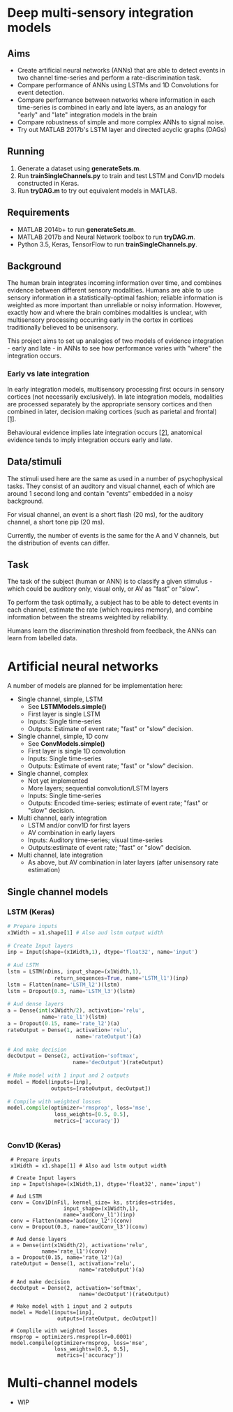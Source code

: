# Deep multi-sensory integration models
## Aims
 - Create artificial neural networks (ANNs) that are able to detect events in two channel time-series and perform a rate-discrimination task.
 - Compare performance of ANNs using LSTMs and 1D Convolutions for event detection.
 - Compare performance between networks where information in each time-series is combined in early and late layers, as an analogy for "early" and "late" integration models in the brain
 - Compare robustness of simple and more complex ANNs to signal noise.
 - Try out MATLAB 2017b's LSTM layer and directed acyclic graphs (DAGs)


## Running
1) Generate a dataset using **generateSets.m**.
2) Run **trainSingleChannels.py** to train and test LSTM and Conv1D models constructed in Keras.
3) Run **tryDAG.m** to try out equivalent models in MATLAB.

## Requirements
 - MATLAB 2014b+ to run **generateSets.m**.
 - MATLAB 2017b and Neural Network toolbox to run **tryDAG.m**.
 - Python 3.5, Keras, TensorFlow to run **trainSingleChannels.py**.

## Background
The human brain integrates incoming information over time, and combines evidence between different sensory modalities. Humans are able to use sensory information in a statistically-optimal fashion; reliable information is weighted as more important than unreliable or noisy information. However, exactly how and where the brain combines modalities is unclear, with multisensory processing occurring early in the cortex in cortices traditionally believed to be unisensory.

This project aims to set up analogies of two models of evidence integration - early and late - in ANNs to see how performance varies with "where" the integration occurs.

### Early vs late integration
In early integration models, multisensory processing first occurs in sensory cortices (not necessarily exclusively). In late integration models, modalities are processed separately by the appropriate sensory cortices and then combined in later, decision making cortices (such as parietal and frontal) [[1]](http://www.sciencedirect.com/science/article/pii/S0959438816300678).  

Behavioural evidence implies late integration occurs [[2]](http://www.jneurosci.org/content/32/11/3726.short), anatomical evidence tends to imply integration occurs early and late.


## Data/stimuli
The stimuli used here are the same as used in a number of psychophysical tasks. They consist of an auditory and visual channel, each of which are around 1 second long and contain "events" embedded in a noisy background.

For visual channel, an event is a short flash (20 ms), for the auditory channel, a short tone pip (20 ms).

Currently, the number of events is the same for the A and V channels, but the distribution of events can differ.

## Task
The task of the subject (human or ANN) is to classify a given stimulus - which could be auditory only, visual only, or AV as "fast" or "slow".

To perform the task optimally, a subject has to be able to detect events in each channel, estimate the rate (which requires memory), and combine information between the streams weighted by reliability.

Humans learn the discrimination threshold from feedback, the ANNs can learn from labelled data.

# Artificial neural networks
A number of models are planned for be implementation here:
 - Single channel, simple, LSTM
	- See **LSTMModels.simple()**
	- First layer is single LSTM
	- Inputs: Single time-series
 	- Outputs: Estimate of event rate; "fast" or "slow" decision. 
 - Single channel, simple, 1D conv
	- See **ConvModels.simple()**
	- First layer is single 1D convolution
	- Inputs: Single time-series
 	- Outputs: Estimate of event rate; "fast" or "slow" decision. 
 - Single channel, complex
	- Not yet implemented
	- More layers; sequential convolution/LSTM layers
	- Inputs: Single time-series
 	- Outputs: Encoded time-series; estimate of event rate; "fast" or "slow" decision. 
  - Multi channel, early integration
	- LSTM and/or conv1D for first layers
	- AV combination in early layers
	- Inputs: Auditory time-series; visual time-series
	- Outputs:estimate of event rate; "fast" or "slow" decision. 
  - Multi channel, late integration
	- As above, but AV combination in later layers (after unisensory rate estimation)

## Single channel models
### LSTM (Keras)
````PYTHON
# Prepare inputs
x1Width = x1.shape[1] # Also aud lstm output width
        
# Create Input layers
inp = Input(shape=(x1Width,1), dtype='float32', name='input')
        
# Aud LSTM    
lstm = LSTM(nDims, input_shape=(x1Width,1), 
               return_sequences=True, name='LSTM_l1')(inp)
lstm = Flatten(name='LSTM_l2')(lstm) 
lstm = Dropout(0.3, name='LSTM_l3')(lstm) 
        
# Aud dense layers
a = Dense(int(x1Width/2), activation='relu', 
           name='rate_l1')(lstm)
a = Dropout(0.15, name='rate_l2')(a)
rateOutput = Dense(1, activation='relu', 
                      name='rateOutput')(a)
        
# And make decision
decOutput = Dense(2, activation='softmax', 
                     name='decOutput')(rateOutput)
        
# Make model with 1 input and 2 outputs
model = Model(inputs=[inp],
              outputs=[rateOutput, decOutput])
        
# Compile with weighted losses
model.compile(optimizer='rmsprop', loss='mse',
               loss_weights=[0.5, 0.5], 
               metrics=['accuracy'])
      
````

### Conv1D (Keras)
````
 # Prepare inputs
 x1Width = x1.shape[1] # Also aud lstm output width
      
 # Create Input layers
 inp = Input(shape=(x1Width,1), dtype='float32', name='input')
        
 # Aud LSTM    
 conv = Conv1D(nFil, kernel_size= ks, strides=strides, 
                  input_shape=(x1Width,1), 
                  name='audConv_l1')(inp)
 conv = Flatten(name='audConv_l2')(conv) 
 conv = Dropout(0.3, name='audConv_l3')(conv) 
        
 # Aud dense layers
 a = Dense(int(x1Width/2), activation='relu', 
           name='rate_l1')(conv)
 a = Dropout(0.15, name='rate_l2')(a)
 rateOutput = Dense(1, activation='relu', 
                       name='rateOutput')(a)
        
 # And make decision
 decOutput = Dense(2, activation='softmax', 
                       name='decOutput')(rateOutput)
        
 # Make model with 1 input and 2 outputs
 model = Model(inputs=[inp],
                outputs=[rateOutput, decOutput])
        
 # Complile with weighted losses
 rmsprop = optimizers.rmsprop(lr=0.0001)
 model.compile(optimizer=rmsprop, loss='mse',
               loss_weights=[0.5, 0.5], 
                metrics=['accuracy'])
````

# Multi-channel models
- WIP